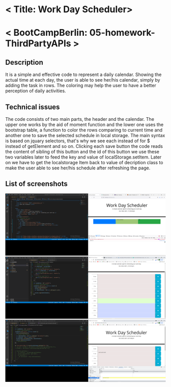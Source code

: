 # < Title: Work Day Scheduler>

# < BootCampBerlin: 05-homework-ThirdPartyAPIs >

## Description

It is a simple and effective code to represent a daily calendar. Showing the actual time at each day, the user is able to see her/his calendar, simply by adding the task in rows. The coloring may help the user to have a better perception of daily activities.

## Technical issues

The code consists of two main parts, the header and the calendar. The upper one works by the aid of moment function and the lower one uses the bootstrap table, a function to color the rows comparing to current time and another one to save the selected schedule in local storage. The main syntax is based on jquary selectors, that's why we see each instead of for $ instead of getElement and so on. Clicking each save button the code reads the content of sibling of this button and the id of this button we use these two variables later to feed the key and value of localStorage.setItem. Later on we have to get the localstorage Item back to value of decription class to make the user able to see her/his schedule after refreshing the page.

## List of screenshots

![structure of the code](./images/01_Structure.png)
![Appearance criteria of the page](./images/02-Calender.png)
![Technical issues of the code](./images/03-localStorage.png)
